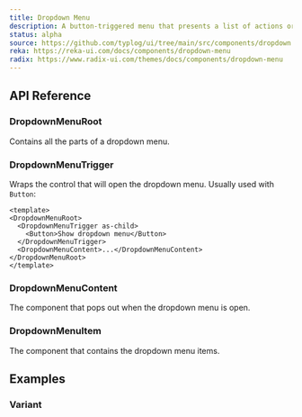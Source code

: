 ```yaml
---
title: Dropdown Menu
description: A button-triggered menu that presents a list of actions or functions to the user.
status: alpha
source: https://github.com/typlog/ui/tree/main/src/components/dropdown
reka: https://reka-ui.com/docs/components/dropdown-menu
radix: https://www.radix-ui.com/themes/docs/components/dropdown-menu
---
```


<Example name="dropdown/Overview.vue" variant="hide" />

## API Reference

### DropdownMenuRoot

Contains all the parts of a dropdown menu.

<PropsTable name="DropdownMenuRoot" />

### DropdownMenuTrigger

Wraps the control that will open the dropdown menu. Usually used with `Button`:

```vue
<template>
<DropdownMenuRoot>
  <DropdownMenuTrigger as-child>
    <Button>Show dropdown menu</Button>
  </DropdownMenuTrigger>
  <DropdownMenuContent>...</DropdownMenuContent>
</DropdownMenuRoot>
</template>
```

<PropsTable name="DropdownMenuTrigger" />

### DropdownMenuContent

The component that pops out when the dropdown menu is open.

<PropsTable name="DropdownMenuContent" />

### DropdownMenuItem

The component that contains the dropdown menu items.

<PropsTable name="DropdownMenuItem" />

## Examples

### Variant

<Example name="dropdown/Variant.vue" />
